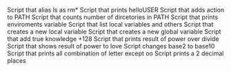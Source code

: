 Script that alias ls as rm*
Script that prints helloUSER
Script that adds action to PATH
Script that counts number of dircetories in PATH
Script that prints enviroments variable
Script that list local variables and others
Script that creates a new local variable
Script that creates a new global variable
Script that add true knowledge +128
Script that prints result of power over divide
Script that shows result of power to love
Script changes base2 to base10
Script that prints all combination of letter except oo
Script prints a 2 decimal places
